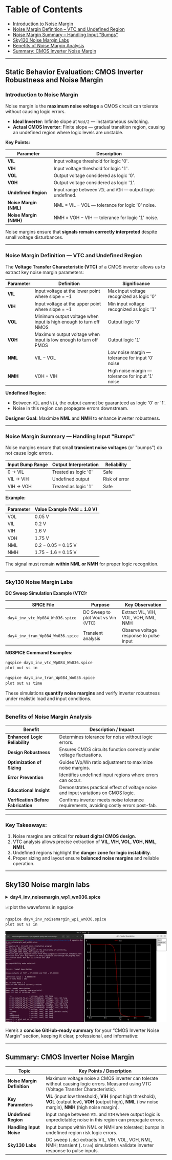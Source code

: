 
# Table of Contents

* [Introduction to Noise Margin](#introduction-to-noise-margin)
* [Noise Margin Definition – VTC and Undefined Region](#noise-margin-definition--vtc-and-undefined-region)
* [Noise Margin Summary – Handling Input "Bumps"](#noise-margin-summary--handling-input-bumps)
* [Sky130 Noise Margin Labs](#sky130-noise-margin-labs)
* [Benefits of Noise Margin Analysis](#benefits-of-noise-margin-analysis)
* [Summary: CMOS Inverter Noise Margin](#summary-cmos-inverter-noise-margin)

---


## Static Behavior Evaluation: CMOS Inverter Robustness and Noise Margin


### Introduction to Noise Margin

Noise margin is the **maximum noise voltage** a CMOS circuit can tolerate without causing logic errors.

* **Ideal Inverter**: Infinite slope at `Vdd/2` — instantaneous switching.
* **Actual CMOS Inverter**: Finite slope — gradual transition region, causing an undefined region where logic levels are unstable.

**Key Points:**

| Parameter              | Description                                                   |
| ---------------------- | ------------------------------------------------------------- |
| **VIL**                | Input voltage threshold for logic '0'.                        |
| **VIH**                | Input voltage threshold for logic '1'.                        |
| **VOL**                | Output voltage considered as logic '0'.                       |
| **VOH**                | Output voltage considered as logic '1'.                       |
| **Undefined Region**   | Input range between `VIL` and `VIH` — output logic undefined. |
| **Noise Margin (NML)** | NML = VIL − VOL — tolerance for logic '0' noise.              |
| **Noise Margin (NMH)** | NMH = VOH − VIH — tolerance for logic '1' noise.              |

Noise margins ensure that **signals remain correctly interpreted** despite small voltage disturbances.

---

### Noise Margin Definition — VTC and Undefined Region

The **Voltage Transfer Characteristic (VTC)** of a CMOS inverter allows us to extract key noise margin parameters:

| Parameter | Definition                                                        | Significance                                      |
| --------- | ----------------------------------------------------------------- | ------------------------------------------------- |
| **VIL**   | Input voltage at the lower point where slope = −1                 | Max input voltage recognized as logic '0'         |
| **VIH**   | Input voltage at the upper point where slope = −1                 | Min input voltage recognized as logic '1'         |
| **VOL**   | Minimum output voltage when input is high enough to turn off NMOS | Output logic '0'                                  |
| **VOH**   | Maximum output voltage when input is low enough to turn off PMOS  | Output logic '1'                                  |
| **NML**   | VIL − VOL                                                         | Low noise margin — tolerance for input '0' noise  |
| **NMH**   | VOH − VIH                                                         | High noise margin — tolerance for input '1' noise |

**Undefined Region**:

* Between `VIL` and `VIH`, the output cannot be guaranteed as logic '0' or '1'.
* Noise in this region can propagate errors downstream.

**Designer Goal:** Maximize **NML** and **NMH** to enhance inverter robustness.

---

### Noise Margin Summary — Handling Input "Bumps"

Noise margins ensure that small **transient noise voltages** (or "bumps") do not cause logic errors.

| Input Bump Range | Output Interpretation | Reliability   |
| ---------------- | --------------------- | ------------- |
| 0 → VIL          | Treated as logic '0'  | Safe          |
| VIL → VIH        | Undefined output      | Risk of error |
| VIH → VOH        | Treated as logic '1'  | Safe          |

**Example:**

| Parameter | Value Example (Vdd = 1.8 V) |
| --------- | --------------------------- |
| VOL       | 0.05 V                      |
| VIL       | 0.2 V                       |
| VIH       | 1.6 V                       |
| VOH       | 1.75 V                      |
| NML       | 0.2 − 0.05 = 0.15 V         |
| NMH       | 1.75 − 1.6 = 0.15 V         |

The signal must remain **within NML or NMH** for proper logic recognition.

---

### Sky130 Noise Margin Labs

**DC Sweep Simulation Example (VTC):**

| SPICE File                        | Purpose                            | Key Observation                         |
| --------------------------------- | ---------------------------------- | --------------------------------------- |
| `day4_inv_vtc_Wp084_Wn036.spice`  | DC Sweep to plot Vout vs Vin (VTC) | Extract VIL, VIH, VOL, VOH, NML, NMH    |
| `day4_inv_tran_Wp084_Wn036.spice` | Transient analysis                 | Observe voltage response to pulse input |

**NGSPICE Command Examples:**

```bash
ngspice day4_inv_vtc_Wp084_Wn036.spice
plot out vs in
```

```bash
ngspice day4_inv_tran_Wp084_Wn036.spice
plot out vs time
```

These simulations **quantify noise margins** and verify inverter robustness under realistic load and input conditions.

---

### Benefits of Noise Margin Analysis

| **Benefit**                         | **Description / Impact**                                                               |
| ----------------------------------- | -------------------------------------------------------------------------------------- |
| **Enhanced Logic Reliability**      | Determines tolerance for noise without logic errors.                                   |
| **Design Robustness**               | Ensures CMOS circuits function correctly under voltage fluctuations.                   |
| **Optimization of Sizing**          | Guides Wp/Wn ratio adjustment to maximize noise margins.                               |
| **Error Prevention**                | Identifies undefined input regions where errors can occur.                             |
| **Educational Insight**             | Demonstrates practical effect of voltage noise and input variations on CMOS logic.     |
| **Verification Before Fabrication** | Confirms inverter meets noise tolerance requirements, avoiding costly errors post-fab. |

---

### Key Takeaways:

1. Noise margins are critical for **robust digital CMOS design**.
2. VTC analysis allows precise extraction of **VIL, VIH, VOL, VOH, NML, NMH**.
3. Undefined regions highlight the **danger zone for logic instability**.
4. Proper sizing and layout ensure **balanced noise margins** and reliable operation.

---

## Sky130 Noise margin labs
 <details> <summary><strong>day4_inv_noisemargin_wp1_wn036.spice</strong></summary>

**Model Description
.param temp=27


*Including sky130 library files
.lib "sky130_fd_pr/models/sky130.lib.spice" tt


*Netlist Description


XM1 out in vdd vdd sky130_fd_pr__pfet_01v8 w=1 l=0.15
XM2 out in 0 0 sky130_fd_pr__nfet_01v8 w=0.36 l=0.15


Cload out 0 50fF

Vdd vdd 0 1.8V
Vin in 0 1.8V

*simulation commands

.op

.dc Vin 0 1.8 0.01

.control
run
setplot dc1
display
.endc

.end

</details>

📈plot the waveforms in ngspice
```
ngspice day4_inv_noisemargin_wp1_wn036.spice
plot out vs in
```
![](https://github.com/thaaroonesaec24-crypto/Week-4-RISC-V-tapeout-program/blob/main/DAY%204/images/week%204%20day%204.png)


Here’s a **concise GitHub-ready summary** for your “CMOS Inverter Noise Margin” section, keeping it clear, professional, and informative:

---

## Summary: CMOS Inverter Noise Margin

| **Topic**                   | **Key Points / Description**                                                                                                                                         |
| --------------------------- | -------------------------------------------------------------------------------------------------------------------------------------------------------------------- |
| **Noise Margin Definition** | Maximum voltage noise a CMOS inverter can tolerate without causing logic errors. Measured using VTC (Voltage Transfer Characteristic).                               |
| **Key Parameters**          | **VIL** (input low threshold), **VIH** (input high threshold), **VOL** (output low), **VOH** (output high), **NML** (low noise margin), **NMH** (high noise margin). |
| **Undefined Region**        | Input range between `VIL` and `VIH` where output logic is unpredictable; noise in this region can propagate errors.                                                  |
| **Handling Input Noise**    | Input bumps within NML or NMH are tolerated; bumps in undefined region risk logic errors.                                                                            |
| **Sky130 Labs**             | DC sweep (`.dc`) extracts VIL, VIH, VOL, VOH, NML, NMH; transient (`.tran`) simulations validate inverter response to pulse inputs.                                  |



